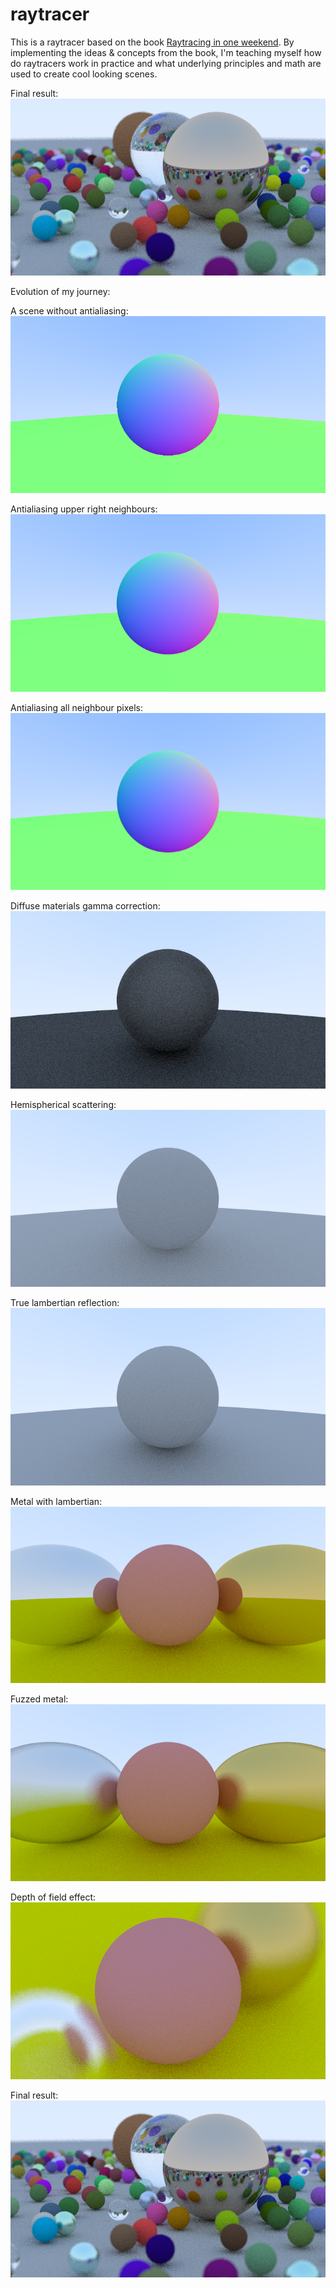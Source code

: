 # raytracer

This is a raytracer based on the book
[Raytracing in one weekend](https://raytracing.github.io/books/RayTracingInOneWeekend.html).
By implementing the ideas & concepts from the book, I'm teaching myself 
how do raytracers work in practice and what underlying principles and math are
used to create cool looking scenes.

Final result:
![](./collection/final_result.png)


Evolution of my journey:

A scene without antialiasing:
![](./collection/no_antialiasing.png)

Antialiasing upper right neighbours:
![](./collection/antialiasing_upper_right_pixels.png)

Antialiasing all neighbour pixels:
![](./collection/antialiasing_all_neighbour_pixels.png)

Diffuse materials gamma correction:
![](./collection/diffuse_materials_gamma_correction.png)

Hemispherical scattering:
![](./collection/hemispherical_scattering.png)

True lambertian reflection:
![](./collection/true_lambertian_reflection.png)

Metal with lambertian:
![](./collection/metal_with_lambertian.png)

Fuzzed metal:
![](./collection/fuzzed_metal.png)

Depth of field effect:
![](./collection/dof_effect.png)

Final result:
![](./collection/final_result.png)
